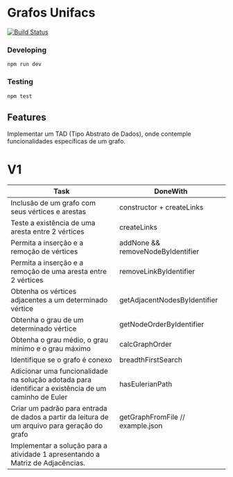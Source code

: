 # Grafos Unifacs
[![Build Status](https://travis-ci.org/ramonmoraes/grafosUnifacs.svg?branch=master)](https://travis-ci.org/ramonmoraes/grafosUnifacs)

### Developing
```
npm run dev
```
### Testing
```
npm test
```
## Features

Implementar um TAD (Tipo Abstrato de Dados), onde
contemple funcionalidades específicas de um grafo.


# V1

| Task | DoneWith |
|------|----------|
| Inclusão de um grafo com seus vértices e arestas | constructor + createLinks|
| Teste a existência de uma aresta entre 2 vértices | createLinks |
| Permita a inserção e a remoção de vértices | addNone && removeNodeByIdentifier |
| Permita a inserção e a remoção de uma aresta entre 2 vértices | removeLinkByIdentifier |
| Obtenha os vértices adjacentes a um determinado vértice | getAdjacentNodesByIdentifier |
| Obtenha o grau de um determinado vértice | getNodeOrderByIdentifier |
| Obtenha o grau médio, o grau mínimo e o grau máximo | calcGraphOrder |
| Identifique se o grafo é conexo | breadthFirstSearch |
| Adicionar uma funcionalidade na solução adotada para identificar a existência de um caminho de Euler | hasEulerianPath |
| Criar um padrão para entrada de dados a partir da leitura de um arquivo para geração do grafo | getGraphFromFile // example.json |
| Implementar a solução para a atividade 1 apresentando a Matriz de Adjacências. | |
